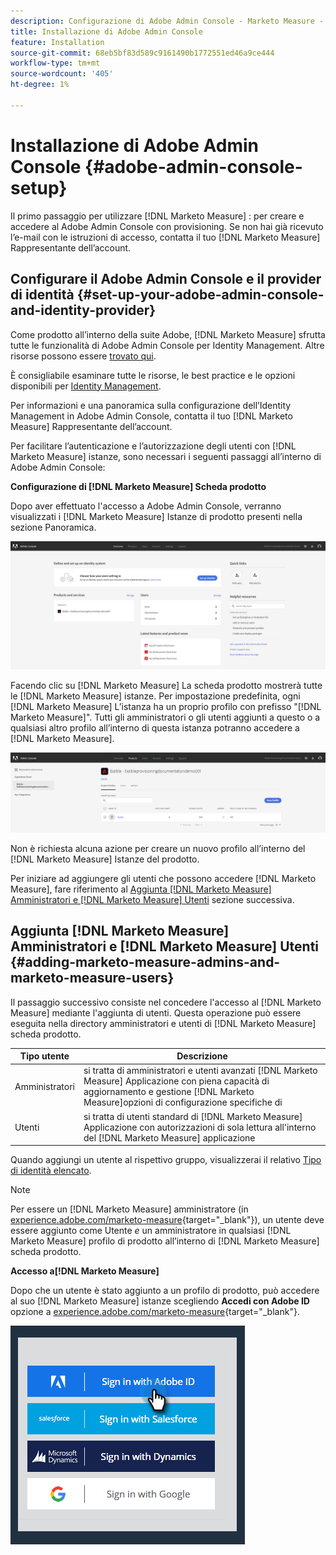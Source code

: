 ```yaml
---
description: Configurazione di Adobe Admin Console - Marketo Measure - Documentazione del prodotto
title: Installazione di Adobe Admin Console
feature: Installation
source-git-commit: 68eb5bf83d589c9161490b1772551ed46a9ce444
workflow-type: tm+mt
source-wordcount: '405'
ht-degree: 1%

---
```


# Installazione di Adobe Admin Console {#adobe-admin-console-setup}

Il primo passaggio per utilizzare [!DNL Marketo Measure] : per creare e accedere al Adobe Admin Console con provisioning. Se non hai già ricevuto l’e-mail con le istruzioni di accesso, contatta il tuo [!DNL Marketo Measure] Rappresentante dell’account.

## Configurare il Adobe Admin Console e il provider di identità {#set-up-your-adobe-admin-console-and-identity-provider}

Come prodotto all’interno della suite Adobe, [!DNL Marketo Measure] sfrutta tutte le funzionalità di Adobe Admin Console per Identity Management. Altre risorse possono essere [trovato qui](https://helpx.adobe.com/it/enterprise/using/admin-console.html).

È consigliabile esaminare tutte le risorse, le best practice e le opzioni disponibili per [Identity Management](https://helpx.adobe.com/enterprise/using/set-up-identity.html).

Per informazioni e una panoramica sulla configurazione dell’Identity Management in Adobe Admin Console, contatta il tuo [!DNL Marketo Measure] Rappresentante dell’account.

Per facilitare l’autenticazione e l’autorizzazione degli utenti con [!DNL Marketo Measure] istanze, sono necessari i seguenti passaggi all’interno di Adobe Admin Console:

**Configurazione di [!DNL Marketo Measure] Scheda prodotto**

Dopo aver effettuato l&#39;accesso a Adobe Admin Console, verranno visualizzati i [!DNL Marketo Measure] Istanze di prodotto presenti nella sezione Panoramica.

![](assets/adobe-admin-console-setup-1.png)

Facendo clic su [!DNL Marketo Measure] La scheda prodotto mostrerà tutte le [!DNL Marketo Measure] istanze. Per impostazione predefinita, ogni [!DNL Marketo Measure] L’istanza ha un proprio profilo con prefisso &quot;[!DNL Marketo Measure]&quot;. Tutti gli amministratori o gli utenti aggiunti a questo o a qualsiasi altro profilo all’interno di questa istanza potranno accedere a [!DNL Marketo Measure].

![](assets/adobe-admin-console-setup-2.png)

Non è richiesta alcuna azione per creare un nuovo profilo all’interno del [!DNL Marketo Measure] Istanze del prodotto.

Per iniziare ad aggiungere gli utenti che possono accedere [!DNL Marketo Measure], fare riferimento al [Aggiunta [!DNL Marketo Measure] Amministratori e [!DNL Marketo Measure] Utenti](#adding-marketo-measure-admins-and-marketo-measure-users) sezione successiva.

## Aggiunta [!DNL Marketo Measure] Amministratori e [!DNL Marketo Measure] Utenti {#adding-marketo-measure-admins-and-marketo-measure-users}

Il passaggio successivo consiste nel concedere l&#39;accesso al [!DNL Marketo Measure] mediante l&#39;aggiunta di utenti. Questa operazione può essere eseguita nella directory amministratori e utenti di [!DNL Marketo Measure] scheda prodotto.

| Tipo utente | Descrizione |
|---|---|
| Amministratori | si tratta di amministratori e utenti avanzati [!DNL Marketo Measure] Applicazione con piena capacità di aggiornamento e gestione [!DNL Marketo Measure]opzioni di configurazione specifiche di |
| Utenti | si tratta di utenti standard di [!DNL Marketo Measure] Applicazione con autorizzazioni di sola lettura all&#39;interno del [!DNL Marketo Measure] applicazione |

Quando aggiungi un utente al rispettivo gruppo, visualizzerai il relativo [Tipo di identità elencato](https://helpx.adobe.com/enterprise/admin-guide.html/enterprise/using/set-up-identity.ug.html).

>[!NOTE]
>
>Per essere un [!DNL Marketo Measure] amministratore (in [experience.adobe.com/marketo-measure](https://experience.adobe.com/marketo-measure){target="_blank"}), un utente deve essere aggiunto come Utente _e_ un amministratore in qualsiasi [!DNL Marketo Measure] profilo di prodotto all’interno di [!DNL Marketo Measure] scheda prodotto.

**Accesso a[!DNL Marketo Measure]**

Dopo che un utente è stato aggiunto a un profilo di prodotto, può accedere al suo [!DNL Marketo Measure] istanze scegliendo **Accedi con Adobe ID** opzione a [experience.adobe.com/marketo-measure](https://experience.adobe.com/marketo-measure){target="_blank"}.

![](assets/adobe-admin-console-setup-3.png)

